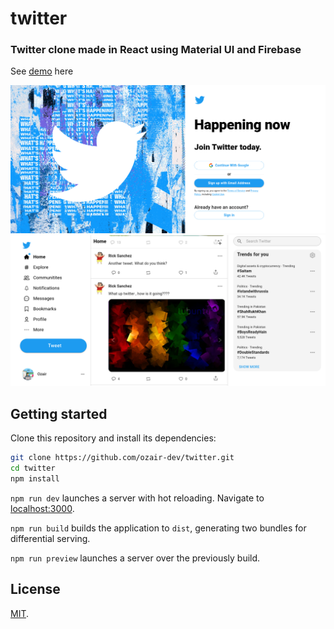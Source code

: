 # twitter

### Twitter clone made in React using Material UI and Firebase


See [demo](https://ozair-dev.github.io/twitter) here

![Twitter](/assets/images/sample1.png "Twitter")
![Twitter](/assets/images/sample2.png "Twitter")


## Getting started

Clone this repository and install its dependencies:

```bash
git clone https://github.com/ozair-dev/twitter.git
cd twitter
npm install
```

`npm run dev` launches a server with hot reloading. Navigate to [localhost:3000](http://localhost:3000).

`npm run build` builds the application to `dist`, generating two bundles for differential serving.

`npm run preview` launches a server over the previously build.


## License

[MIT](LICENSE).